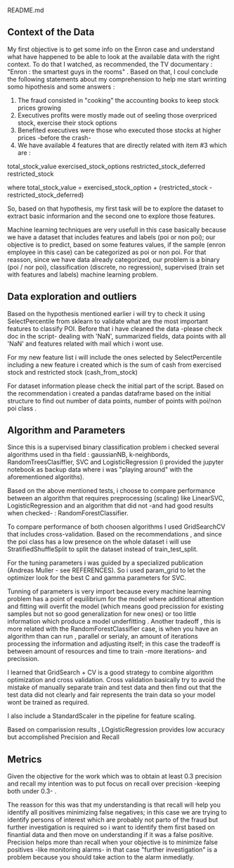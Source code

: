 README.md

Context of the Data  
--------------------

My first objective is to get some info on the Enron case and understand what have happened to be able 
to look at the available data with the right context. To do that I watched, as recommended, the TV documentary : 
"Enron : the smartest guys in the rooms" . Based on that, I coul conclude the following statements about
my comprehension to help me start wrinting somo hipothesis and some answers :

1) The fraud consisted in "cooking" the accounting books to keep stock prices growing
2) Executives profits were mostly made out of seeling those overpriced stock, exercise their stock options  
3) Benefited executives were those who executed those stocks at higher prices -before the crash-
4) We have available 4 features that are directly related with item #3 which are :

total_stock_value
exercised_stock_options
restricted_stock_deferred
restricted_stock

where total_stock_value = exercised_stock_option + (restricted_stock - restricted_stock_deferred)

So, based on that hypothesis, my first task will be to explore the dataset to extract basic informarion and the 
second one to explore those features.

Machine learning techniques are very usefull in this case basically because we have a dataset that includes features and labels (poi or non poi); our objective is to predict, based on some features values, if the sample (enron employee in this case) can be categorized as poi or non poi. For that reasson, since we have data already categorized, our problem is a binary (poi / nor poi), classification (discrete, no regression), supervised (train set with features and labels) machine learning problem.

Data exploration and outliers
-----------------------------

Based on the hypothesis mentioned earlier i will try to check it using SelectPercentile from sklearn to validate what are
the most important features to classify POI. 
Before that i have cleaned the data -please check doc in the script- dealing with 'NaN', summarized fields, data points with
all 'NaN' and features related with mail which i wont use.

For my new feature list i will include the ones selected by SelectPercentile including a new feature i created which is the sum
of cash from exercised stock and restricted stock (cash_from_stock)

For dataset information please check the initial part of the script. Based on the recommendation i created a pandas dataframe
based on the initial structure to find out number of data points, number of points with poi/non poi class .

Algorithm and Parameters
------------------------

Since this is a supervised binary classification problem i checked several algorithms used in tha field : gaussianNB, k-neighbords, RandomTreesClasiffier, SVC and LogisticRegression (i provided the jupyter notebook as backup data where i was "playing around" with the aforementioned algoriths).

Based on the above mentioned tests, i choose to compare performance between an algorithm that requires preprocessing (scaling) like LinearSVC, LogisticRegression and an algorithm that did not -and had good results when checked- : RandomForestClassifier.

To compare performance of both choosen algorithms I used GridSearchCV that includes cross-validation. Based on the recommendations , and since the poi class has a low presence on the whole dataset i will use StratifiedShuffleSplit to
split the dataset instead of train_test_split.

For the tuning parameters i was guided by a specialized publication (Andreas Muller - see REFERENCES). So i used param_grid to let the optimizer look for the best C and gamma parameters for SVC. 

Tunning of parameters is very import because every machine learning problem has a point of equilibrium for the model where additional attention and fitting will overfit the model (which means good precission for existing samples but not so good generalization for new ones) or too little information which produce a model underfitting . Another tradeoff , this is more related with the RandomForestClassifier case, is when you have an algorithm than can run , parallel or serialy, an amount of iterations processing the information and adjusting itself; in this case the tradeoff is between amount of resources and time to train -more iterations- and precission.

I learned that GridSearch + CV is a good strategy to combine algorithm optimization and cross validation. Cross validation basically try to avoid the mistake of manually separate train and test data and then find out that the test data did not clearly and fair represents the train data so your model wont be trained as required.

I also include a StandardScaler in the pipeline for feature scaling.

Based on comparission results , LOgisticRegression provides low accuracy but accomplished Precision and Recall

Metrics
-------

Given the objective for the work which was to obtain at least 0.3 precision and recall my intention was to put focus on recall over precision -keeping both under 0.3- . 

The reasson for this was that my understanding is that recall will help you identify all positives minimizing false negatives; in this case we are trying to identify persons of interest which are probably not parto of the fraud but further investigation is required so i want to identify them first based on finantial data and then move on understanding if it was a false positive. Precision helps more than recall when your objective is to minimize false positives -like monitoring alarms- in that case "further investigation" is a problem because you should take action to the alarm inmediatly.


